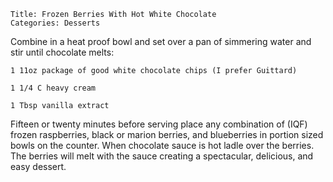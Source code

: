 ~~~ recipe-info
Title: Frozen Berries With Hot White Chocolate
Categories: Desserts
~~~

Combine in a heat proof bowl and set over a pan of simmering water and stir until chocolate melts:

~~~ recipe-ingredients
1 11oz package of good white chocolate chips (I prefer Guittard)

1 1/4 C heavy cream

1 Tbsp vanilla extract
~~~

Fifteen or twenty minutes before serving place any combination of (IQF) frozen raspberries, black or
marion berries, and blueberries in portion sized bowls on the counter.  When chocolate sauce is hot
ladle over the berries.  The berries will melt with the sauce creating a spectacular, delicious, and
easy dessert.

